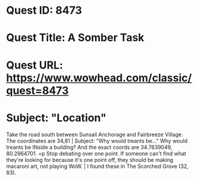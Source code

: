 # Quest ID: 8473
# Quest Title: A Somber Task
# Quest URL: https://www.wowhead.com/classic/quest=8473
# Subject: "Location"
Take the road south between Sunsail Anchorage and Fairbreeze Village. The coordinates are 34,81 | Subject: "Why would treants be..."
Why would treants be INside a building? And the exact coords are 34.7839049, 80.2964701. =p Stop debating over one point. If someone can't find what they're looking for because it's one point off, they should be making macaroni art, not playing WoW. | I found these in The Scorched Grove (32, 83).